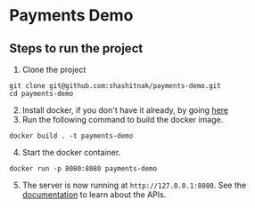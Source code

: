 # Payments Demo

## Steps to run the project

1. Clone the project

```commandline
git clone git@github.com:shashitnak/payments-demo.git
cd payments-demo
```
2. Install docker, if you don't have it already, by going [here](https://docs.docker.com/engine/install/)
3. Run the following command to build the docker image.
```commandline
docker build . -t payments-demo
```
4. Start the docker container.
```commandline
docker run -p 8080:8080 payments-demo
```
5. The server is now running at `http://127.0.0.1:8080`. See the [documentation](https://documenter.getpostman.com/view/36976530/2sA3kPoiqe) to learn about the APIs.
